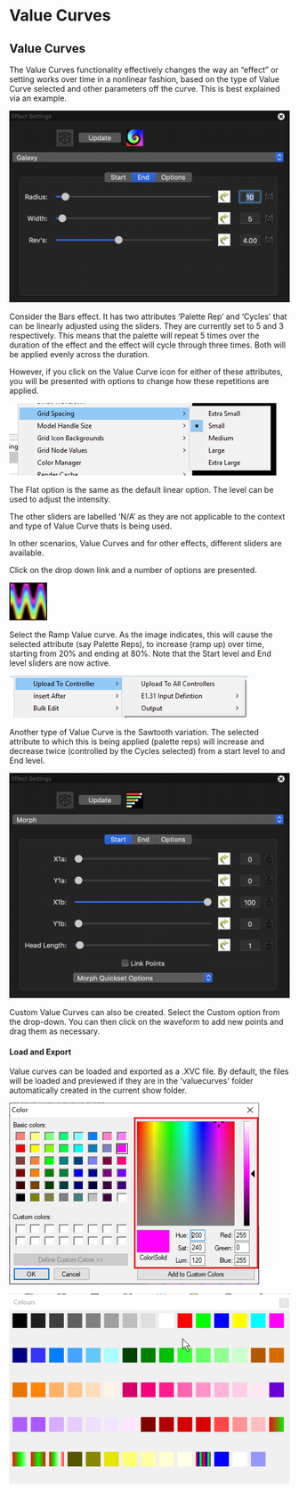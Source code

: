 # Value Curves

## Value Curves

The Value Curves functionality effectively changes the way an “effect” or setting works over time in a nonlinear fashion, based on the type of Value Curve selected and other parameters off the curve. This is best explained via an example.

![](../../.gitbook/assets/image%20%2866%29.png)

Consider the Bars effect. It has two  attributes ‘Palette Rep’ and ‘Cycles’ that can be linearly adjusted using the sliders. They are currently set to 5 and 3 respectively. This means that the palette will repeat 5 times over the duration of the effect and the effect will cycle through three times.  Both will be applied evenly  across the duration.

However, if you click on the Value Curve icon for either of these attributes, you will be presented with options to change how these repetitions are applied.

![Value Curve Dialog](../../.gitbook/assets/image%20%28667%29.png)

The Flat option is the same as  the default linear option. The level can be used to adjust the intensity.

The other sliders are labelled ‘N/A’ as they are not applicable to the context and type of Value Curve thats is being used.

In other scenarios, Value Curves  and for other effects, different sliders are available.

Click on the drop down link and a number of options are presented.

![Value Curve Types](../../.gitbook/assets/image%20%28249%29.png)

Select the Ramp Value curve. As the image indicates, this will cause the selected  attribute \(say Palette Reps\), to increase \(ramp up\) over time, starting from 20% and ending at 80%.  Note that the Start level and End level sliders are now active.

![](../../.gitbook/assets/image%20%28183%29.png)

Another type of Value Curve is the Sawtooth variation. The selected attribute to which this is being applied \(palette reps\) will increase and decrease twice \(controlled by the Cycles selected\) from a start level to and End level.

![](../../.gitbook/assets/image%20%28695%29.png)

Custom Value Curves can also be created. Select the Custom option from the drop-down. You can then click on the waveform to add new points and drag them as necessary.

#### Load and Export

Value curves can be loaded and exported as a .XVC file. By default, the files will be loaded and previewed if they are in the 'valuecurves' folder automatically created in the current show folder. 

![](../../.gitbook/assets/image%20%28226%29.png)

![](../../.gitbook/assets/image%20%28749%29.png)



